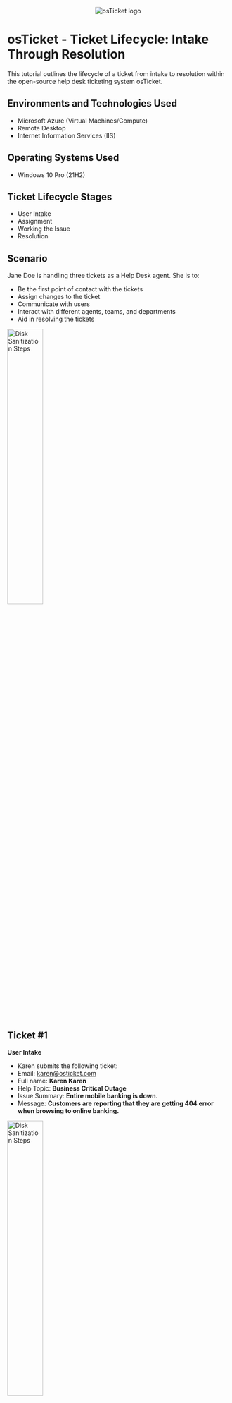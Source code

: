 <p align="center">
<img src="https://i.imgur.com/Clzj7Xs.png" alt="osTicket logo"/>
</p>

<h1>osTicket - Ticket Lifecycle: Intake Through Resolution</h1>
This tutorial outlines the lifecycle of a ticket from intake to resolution within the open-source help desk ticketing system osTicket.<br />

<h2>Environments and Technologies Used</h2>

- Microsoft Azure (Virtual Machines/Compute)
- Remote Desktop
- Internet Information Services (IIS)

<h2>Operating Systems Used </h2>

- Windows 10 Pro </b> (21H2)

<h2>Ticket Lifecycle Stages</h2>

- User Intake
- Assignment
- Working the Issue
- Resolution

<h2>Scenario</h2>
<p>
Jane Doe is handling three tickets as a Help Desk agent. She is to:
  
 - Be the first point of contact with the tickets
 - Assign changes to the ticket
 - Communicate with users
 - Interact with different agents, teams, and departments
 - Aid in resolving the tickets
</p>
<p>
<img src="https://i.imgur.com/7BVpvK1.png" height="40%" width="40%" alt="Disk Sanitization Steps"/>
</p>

<h2>Ticket #1</h2>

<p>
<b>User Intake</b>
  
- Karen submits the following ticket:
- Email: karen@osticket.com</br>
- Full name: <b>Karen Karen</b></br>
- Help Topic: <b>Business Critical Outage</b></br>
- Issue Summary: <b>Entire mobile banking is down.</b></br>
- Message: <b>Customers are reporting that they are getting 404 error when browsing to online banking.</b>
</p>
<p>
<img src="https://i.imgur.com/fabhP27.png" height="40%" width="40%" alt="Disk Sanitization Steps"/>
</p>
<p>
<img src="https://i.imgur.com/7einYTJ.png" height="40%" width="40%" alt="Disk Sanitization Steps"/>
</p>


<p>
<b>Assignment:</b>
  
- Jane Doe receives the ticket and starts making appropriate changes.
- She assigns the Priority level to <b>Emergency</b>, for the ticket seems to be a business impacting incident. 
- She assigns the responsibility of the ticket to herself. 
- She, therefore, assigns the SLA Plan to <b>SEV-A</b> (must respond within 1 hour in 24/7 schedule).
</p> 
<p>
<img src="https://i.imgur.com/p3gdGzz.png" height="40%" width="40%" alt="Disk Sanitization Steps"/>
</p>
<p>
<img src="https://i.imgur.com/MmnQpsQ.png" height="40%" width="40%" alt="Disk Sanitization Steps"/>
</p>
<p>
<img src="https://i.imgur.com/Ek5NSeW.png" height="40%" width="40%" alt="Disk Sanitization Steps"/>
</p>
<p>
<img src="https://i.imgur.com/gEGvLE7.png" height="40%" width="40%" alt="Disk Sanitization Steps"/>
</p>
<p>
<img src="https://i.imgur.com/j7oFeFp.png" height="40%" width="40%" alt="Disk Sanitization Steps"/>
</p>


<p>
<b>Working the Issue:</b></br>

- She replies to Karen in keeping up with communication saying “Coordinating with Sys Admin Team to bring mobile banking back online."
</p>
<p>
<img src="https://i.imgur.com/YHiCpFC.png" height="40%" width="40%" alt="Disk Sanitization Steps"/>
</p>

<p>
<b>Resolution:</b>

- Jane Doe replies: “Jerry from System Engineering found and corrected a failed load balancer. Mobile banking is back up.” 
- Seeing that the ticket has been resolved, she changes the ticket status to <b>Resolved</b> and is now closed.
</p>
<p>
<img src="https://i.imgur.com/MVR6Rpj.png" height="40%" width="40%" alt="Disk Sanitization Steps"/>
</p>


<h2>Ticket #2</h2>

<p>
<b>User Intake</b>

- Ken submits the following ticket:
- Email: ken@osticket.com</br>
- Full name: <b>Ken Ken</b></br>
- Help Topic: <b>Personal Computer Issues</b></br>
- Issue Summary: <b>Entire Account Dept Adobe Reader Not Working</b></br>
- Message: <b>Ever since the upgrade last night, nobody in accounting has been able to use adobe reader.</b>
</p>
<p>
<img src="https://i.imgur.com/03PaIA4.png" height="40%" width="40%" alt="Disk Sanitization Steps"/>
</p>

<p>
<b>Assignment:</b>
  
- Jane Doe receives the ticket and starts making appropriate changes.
- Jane assigns the priority to <b>High</b>, since the Adobe Reader being down for the entire department might impact business.
- She assigns the ticket to <b>John Doe</b>.
- She set the SLA Plan to <b>SEV-B</b>, so the ticket will be handled within 4 hours on 24/7 schedule.
</p>
<p>
<img src="https://i.imgur.com/m1ChUMC.png" height="40%" width="40%" alt="Disk Sanitization Steps"/>
</p>


<p>
<b>Working the Issue:</b></br>

- She notes that the ticket has been “reassigned to SEV-B. Reached out to John Doe for a warm handoff."
</p>
<p>
<img src="https://i.imgur.com/1JPjIwH.png" height="40%" width="40%" alt="Disk Sanitization Steps"/>
</p>

<p>
<b>Resolution:</b>

- The ticket’s responsibility has shifted from Jane Doe to John Doe. The resolution has to come from John now.

</p>


<h2>Ticket #3</h2>

<p>
<b>User Intake</b>

- Karen submits the following ticket:
- Email: karen@osticket.com</br>
- Full name: <b>Karen Karen</b></br>
- Help Topic: <b>General Inquiry</b></br>
- Issue Summary: <b>When are we getting a hardware refresh</b></br>
- Message: <b>Most of the my dept is having issues with their current tablets, we need this ASAP. Please provide info.</b>
</p>
<p>
<img src="https://i.imgur.com/IsTA483.png" height="40%" width="40%" alt="Disk Sanitization Steps"/>
</p>

<p>
<b>Assignment:</b>

- Jane Doe receives the ticket and starts making appropriate changes.
- Jane Doe assigns the ticket’s priority to <b>Low</b>, since this is a general inquiry about updates on their current tablets.
- She assigns to the ticket to herself, so that she can reply with a solution to the inquiry herself.
- She changes to the SLA Plan to <b>SEV-C</b>, where the ticket must be handled within 8 hours in normal business days.
</p>
<p>
<img src="https://i.imgur.com/b2KG6ge.png" height="40%" width="40%" alt="Disk Sanitization Steps"/>
</p>

<p>
<b>Working the Issue:</b></br>

- Jane responds to Karen saying: “Hardware refresh is due for Q1. If you like, you and your dept can start testing the new units today. Just let me know via an email.”
</p>
<p>
<img src="https://i.imgur.com/TYpTV1e.png" height="40%" width="40%" alt="Disk Sanitization Steps"/>
</p>

<p>
<b>Resolution:</b>

- Jane resolved the ticket herself and changed the ticket status to <b>Resolved</b> and is now closed.
</p>


